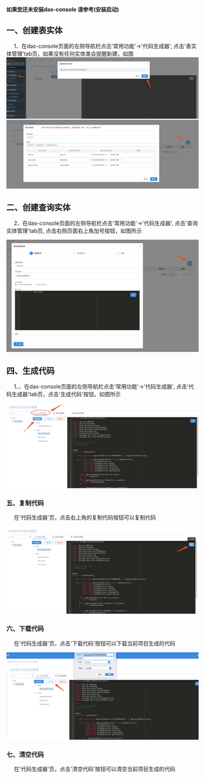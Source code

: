 #### 如果您还未安装das-console 请参考(安装启动)

## 一、创建表实体

&nbsp;&nbsp;&nbsp;&nbsp; 1、在das-console页面的左侧导航栏点击'常用功能'->'代码生成器', 点击'表实体管理'tab页，如果没有任何实体类会提醒新建，如图
![image](./img/代码生成-1.png)
![image](./img/代码生成-2.png)


## 二、创建查询实体

&nbsp;&nbsp;&nbsp;&nbsp; 2、在das-console页面的左侧导航栏点击'常用功能'->'代码生成器', 点击'查询实体管理'tab页, 点击右侧页面右上角加号按钮，如图所示

![image](./img/代码生成-3.png)



## 四、生成代码

&nbsp;&nbsp;&nbsp;&nbsp; 1、、在das-console页面的左侧导航栏点击'常用功能'->'代码生成器', 点击'代码生成器'tab页，点击'生成代码'按钮，如图所示

![image](./img/代码生成-4.png)


### 五、复制代码 

&nbsp;&nbsp;&nbsp;&nbsp; 在'代码生成器'页，点击右上角的复制代码按钮可以复制代码

![image](./img/代码生成-5.png)


### 六、下载代码 

&nbsp;&nbsp;&nbsp;&nbsp;  在'代码生成器'页，点击'下载代码'按钮可以下载当前项目生成的代码

![image](./img/代码生成-6.png)

### 七、清空代码 

&nbsp;&nbsp;&nbsp;&nbsp; 在'代码生成器'页，点击'清空代码'按钮可以清空当前项目生成的代码


